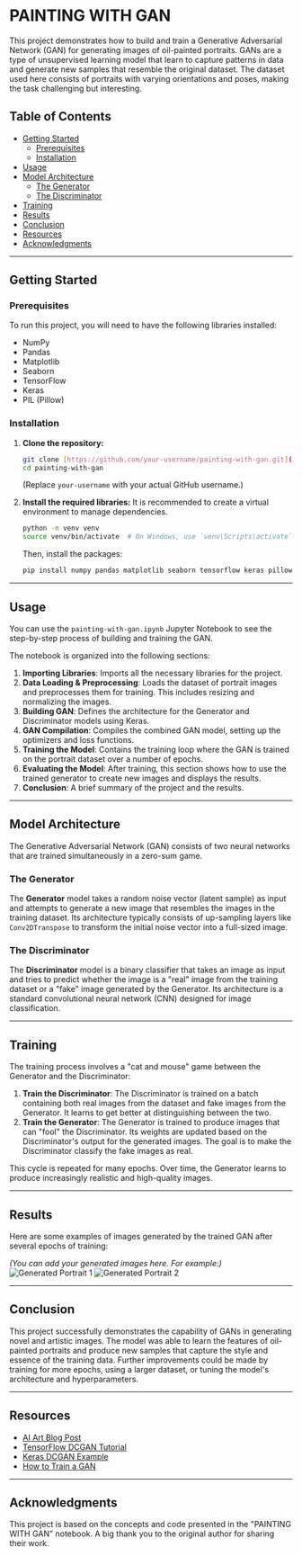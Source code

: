 # PAINTING WITH GAN

This project demonstrates how to build and train a Generative Adversarial Network (GAN) for generating images of oil-painted portraits. GANs are a type of unsupervised learning model that learn to capture patterns in data and generate new samples that resemble the original dataset. The dataset used here consists of portraits with varying orientations and poses, making the task challenging but interesting.



## Table of Contents

- [Getting Started](#getting-started)
  - [Prerequisites](#prerequisites)
  - [Installation](#installation)
- [Usage](#usage)
- [Model Architecture](#model-architecture)
  - [The Generator](#the-generator)
  - [The Discriminator](#the-discriminator)
- [Training](#training)
- [Results](#results)
- [Conclusion](#conclusion)
- [Resources](#resources)
- [Acknowledgments](#acknowledgments)

---

## Getting Started

### Prerequisites

To run this project, you will need to have the following libraries installed:

-   NumPy
-   Pandas
-   Matplotlib
-   Seaborn
-   TensorFlow
-   Keras
-   PIL (Pillow)

### Installation

1.  **Clone the repository:**
    ```sh
    git clone [https://github.com/your-username/painting-with-gan.git](https://github.com/your-username/painting-with-gan.git)
    cd painting-with-gan
    ```
    (Replace `your-username` with your actual GitHub username.)

2.  **Install the required libraries:**
    It is recommended to create a virtual environment to manage dependencies.
    ```sh
    python -m venv venv
    source venv/bin/activate  # On Windows, use `venv\Scripts\activate`
    ```
    Then, install the packages:
    ```sh
    pip install numpy pandas matplotlib seaborn tensorflow keras pillow
    ```

---

## Usage

You can use the `painting-with-gan.ipynb` Jupyter Notebook to see the step-by-step process of building and training the GAN.

The notebook is organized into the following sections:

1.  **Importing Libraries**: Imports all the necessary libraries for the project.
2.  **Data Loading & Preprocessing**: Loads the dataset of portrait images and preprocesses them for training. This includes resizing and normalizing the images.
3.  **Building GAN**: Defines the architecture for the Generator and Discriminator models using Keras.
4.  **GAN Compilation**: Compiles the combined GAN model, setting up the optimizers and loss functions.
5.  **Training the Model**: Contains the training loop where the GAN is trained on the portrait dataset over a number of epochs.
6.  **Evaluating the Model**: After training, this section shows how to use the trained generator to create new images and displays the results.
7.  **Conclusion**: A brief summary of the project and the results.

---

## Model Architecture

The Generative Adversarial Network (GAN) consists of two neural networks that are trained simultaneously in a zero-sum game.

### The Generator

The **Generator** model takes a random noise vector (latent sample) as input and attempts to generate a new image that resembles the images in the training dataset. Its architecture typically consists of up-sampling layers like `Conv2DTranspose` to transform the initial noise vector into a full-sized image.

### The Discriminator

The **Discriminator** model is a binary classifier that takes an image as input and tries to predict whether the image is a "real" image from the training dataset or a "fake" image generated by the Generator. Its architecture is a standard convolutional neural network (CNN) designed for image classification.

---

## Training

The training process involves a "cat and mouse" game between the Generator and the Discriminator:

1.  **Train the Discriminator**: The Discriminator is trained on a batch containing both real images from the dataset and fake images from the Generator. It learns to get better at distinguishing between the two.
2.  **Train the Generator**: The Generator is trained to produce images that can "fool" the Discriminator. Its weights are updated based on the Discriminator's output for the generated images. The goal is to make the Discriminator classify the fake images as real.

This cycle is repeated for many epochs. Over time, the Generator learns to produce increasingly realistic and high-quality images.

---

## Results

Here are some examples of images generated by the trained GAN after several epochs of training:

*(You can add your generated images here. For example:)*
![Generated Portrait 1](path/to/your/generated_image_1.png)
![Generated Portrait 2](path/to/your/generated_image_2.png)

---

## Conclusion

This project successfully demonstrates the capability of GANs in generating novel and artistic images. The model was able to learn the features of oil-painted portraits and produce new samples that capture the style and essence of the training data. Further improvements could be made by training for more epochs, using a larger dataset, or tuning the model's architecture and hyperparameters.

---

## Resources

-   [AI Art Blog Post](https://karnikakapoor.blogspot.com/2021/12/ai-art.html)
-   [TensorFlow DCGAN Tutorial](https://www.tensorflow.org/tutorials/generative/dcgan)
-   [Keras DCGAN Example](https://keras.io/examples/generative/dcgan_overriding_train_step/)
-   [How to Train a GAN](https://machinelearningmastery.com/how-to-code-the-generative-adversarial-network-training-algorithm-and-loss-functions/)

---

## Acknowledgments

This project is based on the concepts and code presented in the "PAINTING WITH GAN" notebook. A big thank you to the original author for sharing their work.
